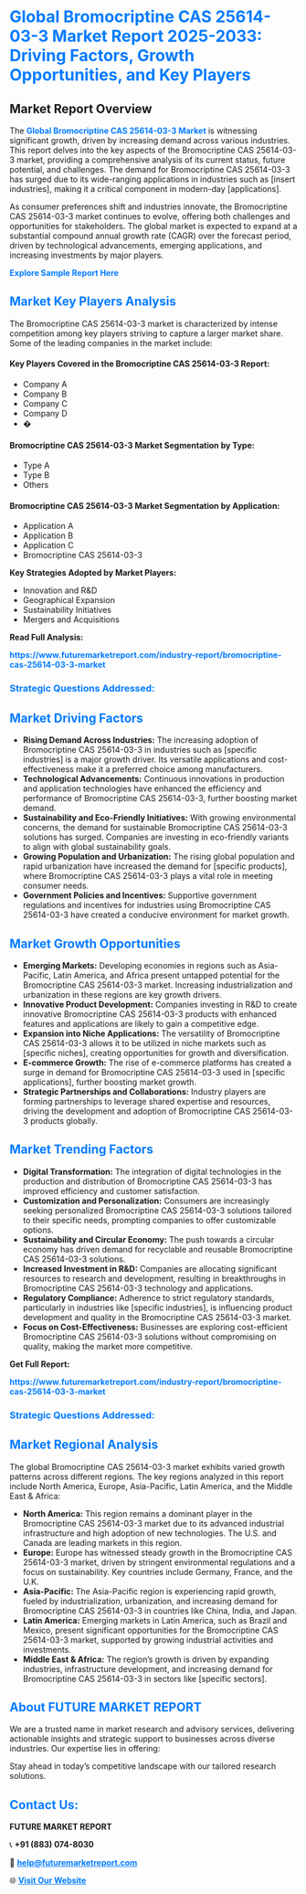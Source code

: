 <h1 style="color: #007BFF;">Global Bromocriptine CAS 25614-03-3 Market Report 2025-2033: Driving Factors, Growth Opportunities, and Key Players</h1>

<section id="overview">
<h2>Market Report Overview</h2>
<p>The <a href="https://www.futuremarketreport.com/industry-report/bromocriptine-cas-25614-03-3-market" style="color: #007BFF; text-decoration: none;"><strong>Global Bromocriptine CAS 25614-03-3 Market</strong></a> is witnessing significant growth, driven by increasing demand across various industries. This report delves into the key aspects of the Bromocriptine CAS 25614-03-3 market, providing a comprehensive analysis of its current status, future potential, and challenges. The demand for Bromocriptine CAS 25614-03-3 has surged due to its wide-ranging applications in industries such as [insert industries], making it a critical component in modern-day [applications].</p>
<p>As consumer preferences shift and industries innovate, the Bromocriptine CAS 25614-03-3 market continues to evolve, offering both challenges and opportunities for stakeholders. The global market is expected to expand at a substantial compound annual growth rate (CAGR) over the forecast period, driven by technological advancements, emerging applications, and increasing investments by major players.</p>
</section>

<section id="overview">
<p><a href="https://www.futuremarketreport.com/request-sample/reportId=111380" style="color: #007BFF; text-decoration: none;"><strong>Explore Sample Report Here</strong></a></p>
</section>

<section id="key-players">
<h2 style="color: #007BFF;">Market Key Players Analysis</h2>
<p>The Bromocriptine CAS 25614-03-3 market is characterized by intense competition among key players striving to capture a larger market share. Some of the leading companies in the market include:</p>
<h4>Key Players Covered in the Bromocriptine CAS 25614-03-3 Report:</h4>
<ul><li>Company A</li><li>Company B</li><li>Company C</li><li>Company D</li><li>�</li></ul>
<h4>Bromocriptine CAS 25614-03-3 Market Segmentation by Type:</h4>
<ul><li>Type A</li><li>Type B</li><li>Others</li></ul>

<h4>Bromocriptine CAS 25614-03-3 Market Segmentation by Application:</h4>
<ul><li>Application A</li><li>Application B</li><li>Application C</li><li>Bromocriptine CAS 25614-03-3</li></ul>
<p><strong>Key Strategies Adopted by Market Players:</strong></p>
<ul>
<li>Innovation and R&D</li>
<li>Geographical Expansion</li>
<li>Sustainability Initiatives</li>
<li>Mergers and Acquisitions</li>
</ul>
</section>

<section>
<p><strong>Read Full Analysis: </strong></p><a href="https://www.futuremarketreport.com/industry-report/bromocriptine-cas-25614-03-3-market" style="color: #007BFF; text-decoration: none;"><strong>https://www.futuremarketreport.com/industry-report/bromocriptine-cas-25614-03-3-market</strong></a>
<h3 style="color: #007BFF;">Strategic Questions Addressed:</h3>
</section>

<section id="driving-factors">
<h2 style="color: #007BFF;">Market Driving Factors</h2>
<ul>
<li><strong>Rising Demand Across Industries:</strong> The increasing adoption of Bromocriptine CAS 25614-03-3 in industries such as [specific industries] is a major growth driver. Its versatile applications and cost-effectiveness make it a preferred choice among manufacturers.</li>
<li><strong>Technological Advancements:</strong> Continuous innovations in production and application technologies have enhanced the efficiency and performance of Bromocriptine CAS 25614-03-3, further boosting market demand.</li>
<li><strong>Sustainability and Eco-Friendly Initiatives:</strong> With growing environmental concerns, the demand for sustainable Bromocriptine CAS 25614-03-3 solutions has surged. Companies are investing in eco-friendly variants to align with global sustainability goals.</li>
<li><strong>Growing Population and Urbanization:</strong> The rising global population and rapid urbanization have increased the demand for [specific products], where Bromocriptine CAS 25614-03-3 plays a vital role in meeting consumer needs.</li>
<li><strong>Government Policies and Incentives:</strong> Supportive government regulations and incentives for industries using Bromocriptine CAS 25614-03-3 have created a conducive environment for market growth.</li>
</ul>
</section>

<section id="growth-opportunities">
<h2 style="color: #007BFF;">Market Growth Opportunities</h2>
<ul>
<li><strong>Emerging Markets:</strong> Developing economies in regions such as Asia-Pacific, Latin America, and Africa present untapped potential for the Bromocriptine CAS 25614-03-3 market. Increasing industrialization and urbanization in these regions are key growth drivers.</li>
<li><strong>Innovative Product Development:</strong> Companies investing in R&D to create innovative Bromocriptine CAS 25614-03-3 products with enhanced features and applications are likely to gain a competitive edge.</li>
<li><strong>Expansion into Niche Applications:</strong> The versatility of Bromocriptine CAS 25614-03-3 allows it to be utilized in niche markets such as [specific niches], creating opportunities for growth and diversification.</li>
<li><strong>E-commerce Growth:</strong> The rise of e-commerce platforms has created a surge in demand for Bromocriptine CAS 25614-03-3 used in [specific applications], further boosting market growth.</li>
<li><strong>Strategic Partnerships and Collaborations:</strong> Industry players are forming partnerships to leverage shared expertise and resources, driving the development and adoption of Bromocriptine CAS 25614-03-3 products globally.</li>
</ul>
</section>

<section id="trending-factors">
<h2 style="color: #007BFF;">Market Trending Factors</h2>
<ul>
<li><strong>Digital Transformation:</strong> The integration of digital technologies in the production and distribution of Bromocriptine CAS 25614-03-3 has improved efficiency and customer satisfaction.</li>
<li><strong>Customization and Personalization:</strong> Consumers are increasingly seeking personalized Bromocriptine CAS 25614-03-3 solutions tailored to their specific needs, prompting companies to offer customizable options.</li>
<li><strong>Sustainability and Circular Economy:</strong> The push towards a circular economy has driven demand for recyclable and reusable Bromocriptine CAS 25614-03-3 solutions.</li>
<li><strong>Increased Investment in R&D:</strong> Companies are allocating significant resources to research and development, resulting in breakthroughs in Bromocriptine CAS 25614-03-3 technology and applications.</li>
<li><strong>Regulatory Compliance:</strong> Adherence to strict regulatory standards, particularly in industries like [specific industries], is influencing product development and quality in the Bromocriptine CAS 25614-03-3 market.</li>
<li><strong>Focus on Cost-Effectiveness:</strong> Businesses are exploring cost-efficient Bromocriptine CAS 25614-03-3 solutions without compromising on quality, making the market more competitive.</li>
</ul>
</section>

<section>
<p><strong>Get Full Report: </strong></p><a href="https://www.futuremarketreport.com/industry-report/bromocriptine-cas-25614-03-3-market" style="color: #007BFF; text-decoration: none;"><strong>https://www.futuremarketreport.com/industry-report/bromocriptine-cas-25614-03-3-market</strong></a>
<h3 style="color: #007BFF;">Strategic Questions Addressed:</h3>
</section>


<section id="regional-analysis">
<h2 style="color: #007BFF;">Market Regional Analysis</h2>
<p>The global Bromocriptine CAS 25614-03-3 market exhibits varied growth patterns across different regions. The key regions analyzed in this report include North America, Europe, Asia-Pacific, Latin America, and the Middle East & Africa:</p>
<ul>
<li><strong>North America:</strong> This region remains a dominant player in the Bromocriptine CAS 25614-03-3 market due to its advanced industrial infrastructure and high adoption of new technologies. The U.S. and Canada are leading markets in this region.</li>
<li><strong>Europe:</strong> Europe has witnessed steady growth in the Bromocriptine CAS 25614-03-3 market, driven by stringent environmental regulations and a focus on sustainability. Key countries include Germany, France, and the U.K.</li>
<li><strong>Asia-Pacific:</strong> The Asia-Pacific region is experiencing rapid growth, fueled by industrialization, urbanization, and increasing demand for Bromocriptine CAS 25614-03-3 in countries like China, India, and Japan.</li>
<li><strong>Latin America:</strong> Emerging markets in Latin America, such as Brazil and Mexico, present significant opportunities for the Bromocriptine CAS 25614-03-3 market, supported by growing industrial activities and investments.</li>
<li><strong>Middle East & Africa:</strong> The region’s growth is driven by expanding industries, infrastructure development, and increasing demand for Bromocriptine CAS 25614-03-3 in sectors like [specific sectors].</li>
</ul>
</section>

<footer>
<h2 style="color: #007BFF;">About FUTURE MARKET REPORT</h2>
<p>We are a trusted name in market research and advisory services, delivering actionable insights and strategic support to businesses across diverse industries. Our expertise lies in offering:</p>

<p>Stay ahead in today’s competitive landscape with our tailored research solutions.</p>

<h2 style="color: #007BFF;">Contact Us:</h2>
<p><strong>FUTURE MARKET REPORT</strong></p>
<p>📞 <strong>+91 (883) 074-8030</strong></p>
<p>📧 <strong><a href="mailto:help@futuremarketreport.com" style="color: #007BFF;">help@futuremarketreport.com</a></strong></p>
<p>🌐 <strong><a href="https://www.futuremarketreport.com/" style="color: #007BFF;">Visit Our Website</a></strong></p>
</footer>